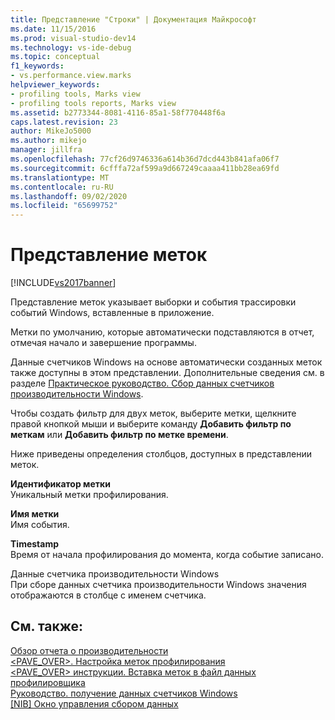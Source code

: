 ```yaml
---
title: Представление "Строки" | Документация Майкрософт
ms.date: 11/15/2016
ms.prod: visual-studio-dev14
ms.technology: vs-ide-debug
ms.topic: conceptual
f1_keywords:
- vs.performance.view.marks
helpviewer_keywords:
- profiling tools, Marks view
- profiling tools reports, Marks view
ms.assetid: b2773344-8081-4116-85a1-58f770448f6a
caps.latest.revision: 23
author: MikeJo5000
ms.author: mikejo
manager: jillfra
ms.openlocfilehash: 77cf26d9746336a614b36d7dcd443b841afa06f7
ms.sourcegitcommit: 6cfffa72af599a9d667249caaaa411bb28ea69fd
ms.translationtype: MT
ms.contentlocale: ru-RU
ms.lasthandoff: 09/02/2020
ms.locfileid: "65699752"
---
```

# <a name="marks-view"></a>Представление меток
[!INCLUDE[vs2017banner](../includes/vs2017banner.md)]

Представление меток указывает выборки и события трассировки событий Windows, вставленные в приложение.  
  
 Метки по умолчанию, которые автоматически подставляются в отчет, отмечая начало и завершение программы.  
  
 Данные счетчиков Windows на основе автоматически созданных меток также доступны в этом представлении. Дополнительные сведения см. в разделе [Практическое руководство. Сбор данных счетчиков производительности Windows](../profiling/how-to-collect-windows-counter-data.md).  
  
 Чтобы создать фильтр для двух меток, выберите метки, щелкните правой кнопкой мыши и выберите команду **Добавить фильтр по меткам** или **Добавить фильтр по метке времени**.  
  
 Ниже приведены определения столбцов, доступных в представлении меток.  
  
 **Идентификатор метки**  
 Уникальный метки профилирования.  
  
 **Имя метки**  
 Имя события.  
  
 **Timestamp**  
 Время от начала профилирования до момента, когда событие записано.  
  
 Данные счетчика производительности Windows  
 При сборе данных счетчика производительности Windows значения отображаются в столбце с именем счетчика.  
  
## <a name="see-also"></a>См. также:  
 [Обзор отчета о производительности](../profiling/performance-report-overview.md)   
 [<PAVE_OVER>. Настройка меток профилирования](https://msdn.microsoft.com/library/65a23880-e5e8-4d5a-82b3-6498b9ef8975)   
 [<PAVE_OVER> инструкции. Вставка меток в файл данных профилировщика](https://msdn.microsoft.com/library/856bfc81-a60f-42e5-a9bc-71b986c1e09d)   
 [Руководство. получение данных счетчиков Windows](../profiling/how-to-collect-windows-counter-data.md)   
 [[NIB] Окно управления сбором данных](https://msdn.microsoft.com/98d740d8-459f-4605-bf04-fb17aafaaa8f)
